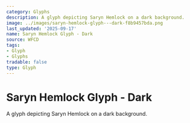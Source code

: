 ```yaml
---
category: Glyphs
description: A glyph depicting Saryn Hemlock on a dark background.
image: ../images/saryn-hemlock-glyph---dark-f8b9457bda.png
last_updated: '2025-09-17'
name: Saryn Hemlock Glyph - Dark
source: WFCD
tags:
- Glyph
- Glyphs
tradable: false
type: Glyph
---
```


# Saryn Hemlock Glyph - Dark

A glyph depicting Saryn Hemlock on a dark background.

